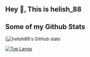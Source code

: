 ## Hey 👋, This is helish_88

## Some of my Github Stats


[![helish88's GitHub stats](https://github-readme-stats.vercel.app/api?username=helish88&show_icons=true&theme=tokyonight)</br>

[![Top Langs](https://github-readme-stats.vercel.app/api/top-langs/?username=helish88&layout=compact)](https://github.com/helish88/github-readme-stats)</br>
